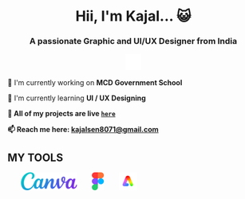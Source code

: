 <h1 align="center">Hii, I'm Kajal... &#128570;</h1>

<h3 align="center">A passionate Graphic and UI/UX Designer from India</h3>

<p align="center">
  <a href="https://www.linkedin.com/in/kajal-sen035/"><img alt="LinkedIN" height="32px" src="img/linkedin.svg"/></a>
</p>

<p>&#128301; I'm currently working on <b>MCD Government School</b></p>
<p>&#127793; I'm currently learning <b>UI / UX Designing</p>
<!--p>&#128108; I'm looking to collaborate on <b>UI / UX Designing</b></p>
<p>&#129309; I'm looking for help with <b>'NOTHING'</b></p-->
<p>&#128193; All of my projects are live <b><code><a href="https://kajalsen.github.io">here</a></code></b></p>
<p>&#128235; Reach me here: <a href="mailto:kajalsen8071@gmail.com">kajalsen8071@gmail.com</a></p>

<h2>MY TOOLS</h2>

&nbsp;&nbsp;&nbsp;&nbsp;&nbsp;&nbsp;&nbsp;&nbsp;<img alt="Canva" height="36px" src="img/canva.svg"/>
&nbsp;&nbsp;&nbsp;&nbsp;&nbsp;&nbsp;&nbsp;&nbsp;<img alt="Figma" height="36px" src="img/figma.svg"/>
&nbsp;&nbsp;&nbsp;&nbsp;&nbsp;&nbsp;&nbsp;&nbsp;<img alt="Adobe Express" height="36px" src="img/adobeexpress.svg"/>
